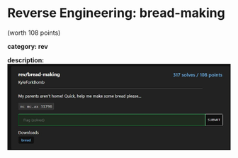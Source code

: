 # Reverse Engineering: bread-making
(worth 108 points)

**category: rev**

**description:**
![file](images/bread-making_screenshot.jpg)


